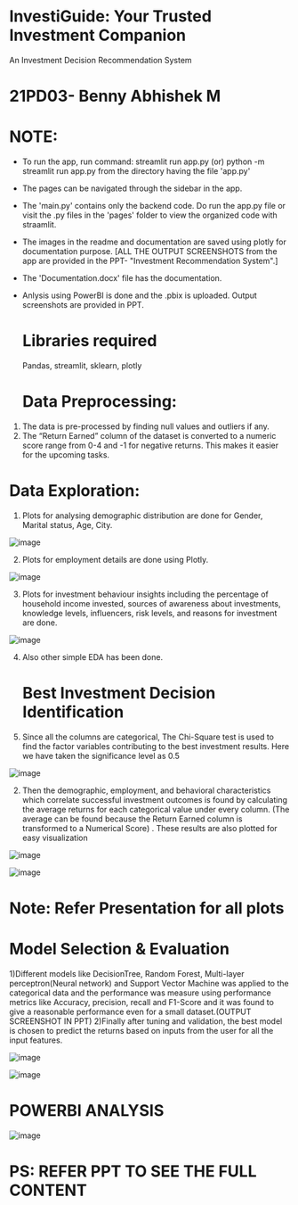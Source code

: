 # InvestiGuide: Your Trusted Investment Companion
An Investment Decision Recommendation System
# 21PD03- Benny Abhishek M

# NOTE: 
* To run the app, run command: streamlit run app.py (or) python -m streamlit run app.py from the directory having the file 'app.py'
* The pages can be navigated through the sidebar in the app.
* The 'main.py' contains only the backend code. Do run the app.py file or visit the .py files in the 'pages' folder to view the organized code with straamlit.
* The images in the readme and documentation are saved using plotly for documentation purpose. [ALL THE OUTPUT SCREENSHOTS from the app are provided in the PPT- "Investment Recommendation System".]
* The 'Documentation.docx' file has the documentation.
* Anlysis using PowerBI is done and the .pbix is uploaded. Output screenshots are provided in PPT.

  # Libraries required
  Pandas, streamlit, sklearn, plotly

  # Data Preprocessing:
1)	The data is pre-processed by finding null values and outliers if any.
2)	The “Return Earned” column of the dataset is converted to a numeric score range from 0-4 and -1 for negative returns. This makes it easier for the upcoming tasks.

   # Data Exploration:
1)	Plots for analysing demographic distribution are done for Gender, Marital status, Age, City.
   
![image](https://github.com/benny-abhishek/Buckman-Hack/assets/121245162/3c45ba75-312b-4923-8191-10a94e92fc08)

2) Plots for employment details are done using Plotly.

![image](https://github.com/benny-abhishek/Buckman-Hack/assets/121245162/889187dc-7bb5-4896-bdd9-250b30d1237f)

3) Plots for investment behaviour insights including the percentage of household income invested, sources of awareness about investments, knowledge levels, influencers, risk levels, and reasons for investment are done.

![image](https://github.com/benny-abhishek/Buckman-Hack/assets/121245162/0471f232-3801-4f55-959b-b6af950cb7dc)

4) Also other simple EDA has been done.

   # Best Investment Decision Identification
1)	Since all the columns are categorical, The 
Chi-Square test is used to find the factor variables contributing to the best investment results. Here we have taken the significance level as 0.5

![image](https://github.com/benny-abhishek/Buckman-Hack/assets/121245162/42deb2a5-6296-46ce-89df-f5cefc36f3e3)

2) Then the demographic, employment, and behavioral characteristics which correlate successful investment outcomes is found by calculating the average returns for each categorical value under every column.
(The average can be found because the Return Earned column is transformed to a Numerical Score) . These results are also plotted for easy visualization

![image](https://github.com/benny-abhishek/Buckman-Hack/assets/121245162/c668def8-5e92-4671-85eb-75ddfded6c6e)

![image](https://github.com/benny-abhishek/Buckman-Hack/assets/121245162/b057192e-d203-4108-bee1-25c3f3c026ed)
# Note: Refer Presentation for all plots

# Model Selection & Evaluation
1)Different models like DecisionTree, Random Forest, Multi-layer perceptron(Neural network) and Support Vector Machine was applied to the categorical data and the performance was measure using performance metrics like Accuracy, precision, recall and F1-Score and it was found to give a reasonable performance even for a small dataset.(OUTPUT SCREENSHOT IN PPT)
2)Finally after tuning and validation, the best model is chosen to predict the returns based on inputs from the user for all the input features.

![image](https://github.com/benny-abhishek/Buckman-Hack/assets/121245162/7f1d4207-b2e3-4b01-81c1-4b94923b4e0f)

![image](https://github.com/benny-abhishek/Buckman-Hack/assets/121245162/264e5a2c-d9ce-4f09-9bd5-ccdd1d41c1dd)

# POWERBI ANALYSIS

![image](https://github.com/benny-abhishek/Buckman-Hack/assets/121245162/8c14051d-debc-47f6-abe2-97751aaadd7c)

# PS: REFER PPT TO SEE THE FULL CONTENT














      
